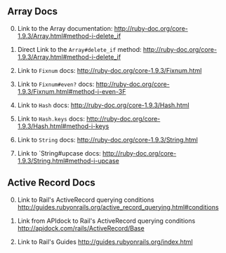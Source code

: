 ## Array Docs

0) Link to the Array documentation:
	http://ruby-doc.org/core-1.9.3/Array.html#method-i-delete_if
1) Direct Link to the `Array#delete_if` method:
	http://ruby-doc.org/core-1.9.3/Array.html#method-i-delete_if

2) Link to `Fixnum` docs:
	http://ruby-doc.org/core-1.9.3/Fixnum.html

3) Link to `Fixnum#even?` docs:
	http://ruby-doc.org/core-1.9.3/Fixnum.html#method-i-even-3F

4) Link to `Hash` docs:
	http://ruby-doc.org/core-1.9.3/Hash.html

5) Link to `Hash.keys` docs:
	http://ruby-doc.org/core-1.9.3/Hash.html#method-i-keys

6) Link to `String` docs:
	http://ruby-doc.org/core-1.9.3/String.html

7) Link to `String#upcase docs:
	http://ruby-doc.org/core-1.9.3/String.html#method-i-upcase

## Active Record Docs

0) Link to Rail's ActiveRecord querying conditions
	http://guides.rubyonrails.org/active_record_querying.html#conditions 

1) Link from APIdock to Rail's ActiveRecord querying conditions  
	http://apidock.com/rails/ActiveRecord/Base

2) Link to Rail's Guides
	http://guides.rubyonrails.org/index.html
